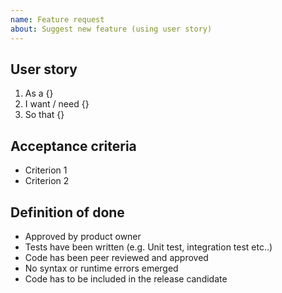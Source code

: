 ```yaml
---
name: Feature request
about: Suggest new feature (using user story)
---
```


## User story
1. As a {}
2. I want / need {}
3. So that {}

## Acceptance criteria
* Criterion 1
* Criterion 2

## Definition of done
* Approved by product owner
* Tests have been written (e.g. Unit test, integration test etc..)
* Code has been peer reviewed and approved
* No syntax or runtime errors emerged
* Code has to be included in the release candidate
